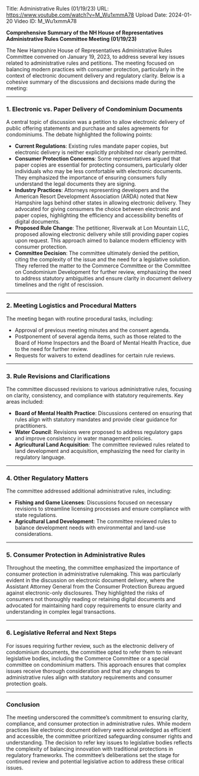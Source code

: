 Title: Administrative Rules (01/19/23)
URL: https://www.youtube.com/watch?v=M_Wu1xmmA78
Upload Date: 2024-01-20
Video ID: M_Wu1xmmA78

**Comprehensive Summary of the NH House of Representatives Administrative Rules Committee Meeting (01/19/23)**

The New Hampshire House of Representatives Administrative Rules Committee convened on January 19, 2023, to address several key issues related to administrative rules and petitions. The meeting focused on balancing modern practices with consumer protection, particularly in the context of electronic document delivery and regulatory clarity. Below is a cohesive summary of the discussions and decisions made during the meeting:

---

### **1. Electronic vs. Paper Delivery of Condominium Documents**
A central topic of discussion was a petition to allow electronic delivery of public offering statements and purchase and sales agreements for condominiums. The debate highlighted the following points:
- **Current Regulations**: Existing rules mandate paper copies, but electronic delivery is neither explicitly prohibited nor clearly permitted.
- **Consumer Protection Concerns**: Some representatives argued that paper copies are essential for protecting consumers, particularly older individuals who may be less comfortable with electronic documents. They emphasized the importance of ensuring consumers fully understand the legal documents they are signing.
- **Industry Practices**: Attorneys representing developers and the American Resort Development Association (ARDA) noted that New Hampshire lags behind other states in allowing electronic delivery. They advocated for giving consumers the choice between electronic and paper copies, highlighting the efficiency and accessibility benefits of digital documents.
- **Proposed Rule Change**: The petitioner, Riverwalk at Lon Mountain LLC, proposed allowing electronic delivery while still providing paper copies upon request. This approach aimed to balance modern efficiency with consumer protection.
- **Committee Decision**: The committee ultimately denied the petition, citing the complexity of the issue and the need for a legislative solution. They referred the matter to the Commerce Committee or the Committee on Condominium Development for further review, emphasizing the need to address statutory ambiguities and ensure clarity in document delivery timelines and the right of rescission.

---

### **2. Meeting Logistics and Procedural Matters**
The meeting began with routine procedural tasks, including:
- Approval of previous meeting minutes and the consent agenda.
- Postponement of several agenda items, such as those related to the Board of Home Inspectors and the Board of Mental Health Practice, due to the need for further review.
- Requests for waivers to extend deadlines for certain rule reviews.

---

### **3. Rule Revisions and Clarifications**
The committee discussed revisions to various administrative rules, focusing on clarity, consistency, and compliance with statutory requirements. Key areas included:
- **Board of Mental Health Practice**: Discussions centered on ensuring that rules align with statutory mandates and provide clear guidance for practitioners.
- **Water Council**: Revisions were proposed to address regulatory gaps and improve consistency in water management policies.
- **Agricultural Land Acquisition**: The committee reviewed rules related to land development and acquisition, emphasizing the need for clarity in regulatory language.

---

### **4. Other Regulatory Matters**
The committee addressed additional administrative rules, including:
- **Fishing and Game Licenses**: Discussions focused on necessary revisions to streamline licensing processes and ensure compliance with state regulations.
- **Agricultural Land Development**: The committee reviewed rules to balance development needs with environmental and land-use considerations.

---

### **5. Consumer Protection in Administrative Rules**
Throughout the meeting, the committee emphasized the importance of consumer protection in administrative rulemaking. This was particularly evident in the discussion on electronic document delivery, where the Assistant Attorney General from the Consumer Protection Bureau argued against electronic-only disclosures. They highlighted the risks of consumers not thoroughly reading or retaining digital documents and advocated for maintaining hard copy requirements to ensure clarity and understanding in complex legal transactions.

---

### **6. Legislative Referral and Next Steps**
For issues requiring further review, such as the electronic delivery of condominium documents, the committee opted to refer them to relevant legislative bodies, including the Commerce Committee or a special committee on condominium matters. This approach ensures that complex issues receive thorough consideration and that any changes to administrative rules align with statutory requirements and consumer protection goals.

---

### **Conclusion**
The meeting underscored the committee’s commitment to ensuring clarity, compliance, and consumer protection in administrative rules. While modern practices like electronic document delivery were acknowledged as efficient and accessible, the committee prioritized safeguarding consumer rights and understanding. The decision to refer key issues to legislative bodies reflects the complexity of balancing innovation with traditional protections in regulatory frameworks. The committee’s deliberations set the stage for continued review and potential legislative action to address these critical issues.